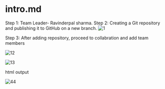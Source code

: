 # intro.md
Step 1: Team Leader- Ravinderpal sharma. 
Step 2: Creating a Git repository and publishing it to GitHub on a new branch.
![1](https://github.com/user-attachments/assets/f992266a-2f1b-4a27-b79e-8d2aa667f27d)

Step 3: After adding repository, proceed to collabration and add team members

![12](https://github.com/user-attachments/assets/d5916977-2979-4a36-b8a1-7fba5795c304)

![13](https://github.com/user-attachments/assets/b2516ad6-e80a-4f52-ab68-e0e3dbb9d930)

html output

![44](https://github.com/user-attachments/assets/a36f51c4-eb40-4bc3-ad21-f3af2bc2766c)
